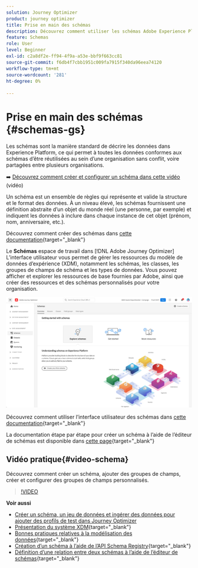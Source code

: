 ```yaml
---
solution: Journey Optimizer
product: journey optimizer
title: Prise en main des schémas
description: Découvrez comment utiliser les schémas Adobe Experience Platform dans Adobe Journey Optimizer
feature: Schemas
role: User
level: Beginner
exl-id: c2a8df2e-ff94-4f9a-a53e-bbf9f663cc81
source-git-commit: f6db4f7cbb1951c009fa7915f340da96eea74120
workflow-type: tm+mt
source-wordcount: '281'
ht-degree: 0%

---
```


# Prise en main des schémas {#schemas-gs}

Les schémas sont la manière standard de décrire les données dans Experience Platform, ce qui permet à toutes les données conformes aux schémas d’être réutilisées au sein d’une organisation sans conflit, voire partagées entre plusieurs organisations.

➡️ [Découvrez comment créer et configurer un schéma dans cette vidéo](#video-schema) (vidéo)

Un schéma est un ensemble de règles qui représente et valide la structure et le format des données. À un niveau élevé, les schémas fournissent une définition abstraite d’un objet du monde réel (une personne, par exemple) et indiquent les données à inclure dans chaque instance de cet objet (prénom, nom, anniversaire, etc.).

Découvrez comment créer des schémas dans [cette documentation](https://experienceleague.adobe.com/docs/experience-platform/xdm/schema/composition.html){target=&quot;_blank&quot;}

Le **Schémas** espace de travail dans [!DNL Adobe Journey Optimizer] L’interface utilisateur vous permet de gérer les ressources du modèle de données d’expérience (XDM), notamment les schémas, les classes, les groupes de champs de schéma et les types de données. Vous pouvez afficher et explorer les ressources de base fournies par Adobe, ainsi que créer des ressources et des schémas personnalisés pour votre organisation.

![](assets/schemas-home.png)

Découvrez comment utiliser l’interface utilisateur des schémas dans [cette documentation](https://experienceleague.adobe.com/docs/experience-platform/xdm/ui/overview.html){target=&quot;_blank&quot;}

La documentation étape par étape pour créer un schéma à l’aide de l’éditeur de schémas est disponible dans [cette page](https://experienceleague.adobe.com/docs/experience-platform/xdm/tutorials/create-schema-ui.html){target=&quot;_blank&quot;}


## Vidéo pratique{#video-schema}

Découvrez comment créer un schéma, ajouter des groupes de champs, créer et configurer des groupes de champs personnalisés.

>[!VIDEO](https://video.tv.adobe.com/v/334461?quality=12)

**Voir aussi**

* [Créer un schéma, un jeu de données et ingérer des données pour ajouter des profils de test dans Journey Optimizer](../segment/creating-test-profiles.md)
* [Présentation du système XDM](https://experienceleague.adobe.com/docs/experience-platform/xdm/home.html){target=&quot;_blank&quot;}
* [Bonnes pratiques relatives à la modélisation des données](https://experienceleague.adobe.com/docs/experience-platform/xdm/schema/best-practices.html){target=&quot;_blank&quot;}
* [Création d’un schéma à l’aide de l’API Schema Registry](https://experienceleague.adobe.com/docs/experience-platform/xdm/tutorials/create-schema-api.html){target=&quot;_blank&quot;}
* [Définition d’une relation entre deux schémas à l’aide de l’éditeur de schémas](https://experienceleague.adobe.com/docs/experience-platform/xdm/tutorials/relationship-ui.html){target=&quot;_blank&quot;}
